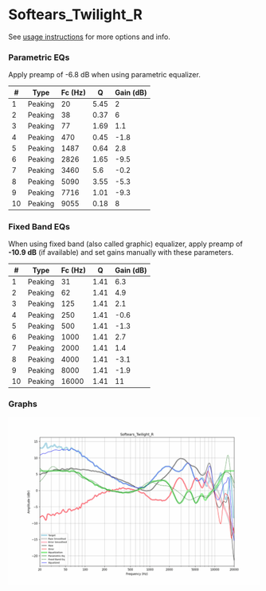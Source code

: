 # Softears_Twilight_R
See [usage instructions](https://github.com/jaakkopasanen/AutoEq#usage) for more options and info.

### Parametric EQs
Apply preamp of -6.8 dB when using parametric equalizer.

|   # | Type    |   Fc (Hz) |    Q |   Gain (dB) |
|-----|---------|-----------|------|-------------|
|   1 | Peaking |        20 | 5.45 |         2   |
|   2 | Peaking |        38 | 0.37 |         6   |
|   3 | Peaking |        77 | 1.69 |         1.1 |
|   4 | Peaking |       470 | 0.45 |        -1.8 |
|   5 | Peaking |      1487 | 0.64 |         2.8 |
|   6 | Peaking |      2826 | 1.65 |        -9.5 |
|   7 | Peaking |      3460 | 5.6  |        -0.2 |
|   8 | Peaking |      5090 | 3.55 |        -5.3 |
|   9 | Peaking |      7716 | 1.01 |        -9.3 |
|  10 | Peaking |      9055 | 0.18 |         8   |

### Fixed Band EQs
When using fixed band (also called graphic) equalizer, apply preamp of **-10.9 dB** (if available) and set gains manually with these parameters.

|   # | Type    |   Fc (Hz) |    Q |   Gain (dB) |
|-----|---------|-----------|------|-------------|
|   1 | Peaking |        31 | 1.41 |         6.3 |
|   2 | Peaking |        62 | 1.41 |         4.9 |
|   3 | Peaking |       125 | 1.41 |         2.1 |
|   4 | Peaking |       250 | 1.41 |        -0.6 |
|   5 | Peaking |       500 | 1.41 |        -1.3 |
|   6 | Peaking |      1000 | 1.41 |         2.7 |
|   7 | Peaking |      2000 | 1.41 |         1.4 |
|   8 | Peaking |      4000 | 1.41 |        -3.1 |
|   9 | Peaking |      8000 | 1.41 |        -1.9 |
|  10 | Peaking |     16000 | 1.41 |        11   |

### Graphs
![](./Softears_Twilight_R.png)
